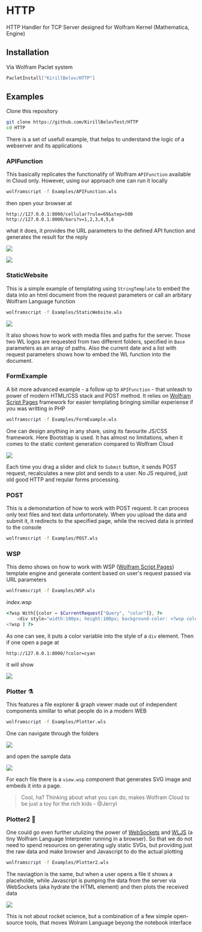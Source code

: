 # HTTP
HTTP Handler for TCP Server designed for Wolfram Kernel (Mathematica, Engine)

## Installation

Via Wolfram Paclet system

```mathematica
PacletInstall["KirillBelov/HTTP"]
```

## Examples

Clone this repository

```bash
git clone https://github.com/KirillBelovTest/HTTP
cd HTTP
```

There is a set of usefull example, that helps to understand the logic of a webserver and its applications

### APIFunction

This basically replicates the functionalify of Wolfram `APIFunction` available in Cloud only. However, using our approach one can run it locally

```bash
wolframscript -f Examples/APIFunction.wls
```

then open your browser at

```url
http://127.0.0.1:8000/cellular?rule=69&step=500
http://127.0.0.1:8000/bars?v=1,2,3,4,5,6
```

what it does, it provides the URL parameters to the defined API function and generates the result for the reply

![](./imgs/Screenshot%202023-07-26%20at%2011.25.44.png)

![](./imgs/Screenshot%202023-07-26%20at%2011.27.42.png)

### StaticWebsite

This is a simple example of templating using `StringTemplate` to embed the data into an html document from the request parameters or call an arbitary Wolfram Language function 

```bash
wolframscript -f Examples/StaticWebsite.wls
```

![](imgs/Screenshot%202023-07-26%20at%2011.18.50.png)

It also shows how to work with media files and paths for the server. Those two WL logos are requested from two different folders, specified in `Base` parameters as an array of paths. Also the current date and a list with request parameters shows how to embed the WL function into the document.  

### FormExample

A bit more advanced example - a follow up to `APIFunction` - that unleash to power of modern HTML/CSS stack and POST method. It relies on [Wolfram Script Pages](https://github.com/JerryI/wl-wsp) framework for easier templating bringing simillar experiense if you was writting in PHP

```bash
wolframscript -f Examples/FormExample.wls
```

One can design anything in any share, using its favourite JS/CSS framework. Here Bootstrap is used. It has almost no limitations, when it comes to the static content generation compared to Wolfram Cloud

![](imgs/Screenshot%202023-07-26%20at%2011.35.56.png)

Each time you drag a slider and click to `Submit` button, it sends POST request, recalculates a new plot and sends to a user. No JS required, just old good HTTP and reqular forms processing.

### POST

This is a demonstartion of how to work with POST request. It can process only text files and text data unfortonately. When you upload the data and submit it, it redirects to the specified page, while the recived data is printed to the console

```bash
wolframscript -f Examples/POST.wls
```

### WSP

This demo shows on how to work with WSP ([Wolfram Script Pages](https://github.com/JerryI/wl-wsp)) template engine and generate content based on user's request passed via URL parameters

```bash
wolframscript -f Examples/WSP.wls
```

*index.wsp*  

```php
<?wsp With[{color = $CurrentRequest["Query", "color"]}, ?>
    <div style="width:100px; height:100px; background-color: <?wsp color ?>"></div>
<?wsp ] ?>
```

As one can see, it puts a color variable into the style of a `div` element. Then if one open a page at 

```
http://127.0.0.1:8000/?color=cyan
```

it will show

![](imgs/Screenshot%202023-07-26%20at%2011.42.59.png)

### Plotter ⚗️
This features a file explorer & graph viewer made out of independent components simillar to what people do in a modern WEB

```bash
wolframscript -f Examples/Plotter.wls
```

One can navigate through the folders

![](imgs/Screenshot%202023-07-26%20at%2011.46.27.png)

and open the sample data

![](imgs/Screenshot%202023-07-26%20at%2011.46.58.png)

For each file there is a `view.wsp` component that generates SVG image and embeds it into a page.

> Cool, ha? Thinking about what you can do, makes Wolfram Cloud to be just a toy for the rich kids - @JerryI

### Plotter2 🔭
One could go even further utulizing the power of [WebSockets](https://github.com/KirillBelovTest/WebSocketHandler) and [WLJS](https://github.com/JerryI/wljs-interpreter) (a tiny Wolfram Language Interpreter running in a browser). So that we do not need to spend resources on generating ugly static SVGs, but providing just the raw data and make browser and Javascript to do the actual plotting

```bash
wolframscript -f Examples/Plotter2.wls
```

The naviagtion is the same, but when a user opens a file it shows a placeholde, while Javascript is pumping the data from the server via WebSockets (aka hydrate the HTML element) and then plots the received data

![](imgs/ezgif.com-video-to-gif-27.gif)

This is not about rocket science, but a combination of a few simple open-source tools, that moves Wolram Language beyong the notebook interface
